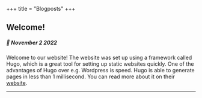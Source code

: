+++
title = "Blogposts"
+++

## Welcome!
##### :date: **November 2 2022**
Welcome to our website! The website was set up using a framework called Hugo, which is a great tool for setting up static websites quickly. One of the advantages of Hugo over e.g. Wordpress is speed. Hugo is able to generate pages in less than 1 millisecond. You can read more about it on their [website](https://gohugo.io/).

---